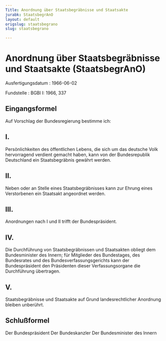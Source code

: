 ```yaml
---
Title: Anordnung über Staatsbegräbnisse und Staatsakte
jurabk: StaatsbegrAnO
layout: default
origslug: staatsbegrano
slug: staatsbegrano

---
```


# Anordnung über Staatsbegräbnisse und Staatsakte (StaatsbegrAnO)

Ausfertigungsdatum
:   1966-06-02

Fundstelle
:   BGBl I: 1966, 337



## Eingangsformel

Auf Vorschlag der Bundesregierung bestimme ich:


## I.

Persönlichkeiten des öffentlichen Lebens, die sich um das deutsche Volk hervorragend verdient gemacht haben, kann von der Bundesrepublik Deutschland ein Staatsbegräbnis gewährt werden.


## II.

Neben oder an Stelle eines Staatsbegräbnisses kann zur Ehrung eines Verstorbenen ein Staatsakt angeordnet werden.


## III.

Anordnungen nach I und II trifft der Bundespräsident.


## IV.

Die Durchführung von Staatsbegräbnissen und Staatsakten obliegt dem Bundesminister des Innern; für Mitglieder des Bundestages, des Bundesrates und des Bundesverfassungsgerichts kann der Bundespräsident den Präsidenten dieser Verfassungsorgane die Durchführung übertragen.


## V.

Staatsbegräbnisse und Staatsakte auf Grund landesrechtlicher Anordnung bleiben unberührt.


## Schlußformel

Der Bundespräsident
Der Bundeskanzler
Der Bundesminister des Innern

